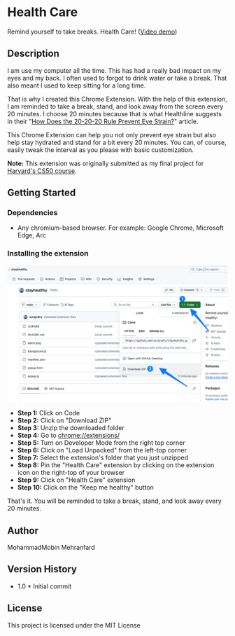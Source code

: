    # Health Care

   Remind yourself to take breaks. Health Care!
   ([Video demo]())

   ## Description

   I am use my computer all the time. This has had a really bad impact on
   my eyes and my back. I often used to forgot to drink water or take a
   break. That also meant I used to keep sitting for a long time.

   That is why I created this Chrome Extension. With the help of this extension, I am reminded to take a break, stand, and look away from the screen every 20 minutes. I choose 20 minutes because that is what Healthline suggests in their "[How Does the 20-20-20 Rule Prevent Eye Strain?](https://www.healthline.com/health/eye-health/20-20-20-rule#:~:text=What's%20the%2020%2D20%2D20,a%20total%20of%2020%20seconds.)" article.

   This Chrome Extension can help you not only prevent eye strain but
   also help stay hydrated and stand for a bit every 20 minutes. You
   can, of course, easily tweak the interval as you please with basic
   customization.

   **Note:** This extension was originally submitted as my final project for [Harvard's CS50 course](https://cs50.harvard.edu/x).

   ## Getting Started

   ### Dependencies

   * Any chromium-based browser. For example: Google Chrome, Microsoft Edge, Arc

   ### Installing the extension

   ![How to install Stay Healthy Chrome Extension](https://github.com/surajcdry/stayhealthy/blob/main/installing.png?raw=true)
   * **Step 1:** Click on Code
   * **Step 2:** Click on "Download ZIP"
   * **Step 3:** Unzip the downloaded folder
   * **Step 4:** Go to [chrome://extensions/](chrome://extensions/)
   * **Step 5:** Turn on Developer Mode from the right top corner
   * **Step 6:** Click on "Load Unpacked" from the left-top corner
   * **Step 7:** Select the extension's folder that you just unzipped
   * **Step 8:** Pin the "Health Care" extension by clicking on the extension icon on the right-top of your browser
   * **Step 9:** Click on "Health Care" extension
   * **Step 10:** Click on the "Keep me healthy" button

   That's it. You will be reminded to take a break, stand, and look away every 20 minutes.

   ## Author

   MohammadMobin Mehranfard

   ## Version History

   * 1.0
    * Initial commit

   ## License

   This project is licensed under the MIT License
